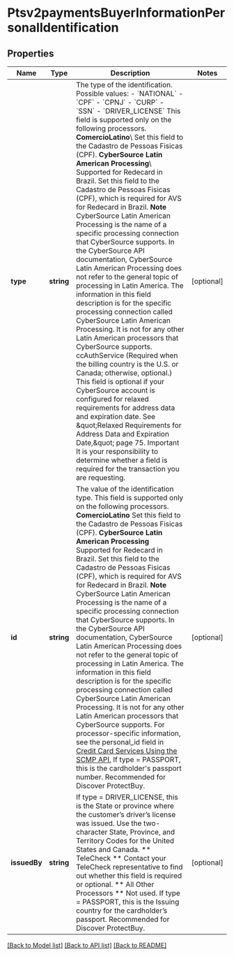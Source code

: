 # Ptsv2paymentsBuyerInformationPersonalIdentification

## Properties
Name | Type | Description | Notes
------------ | ------------- | ------------- | -------------
**type** | **string** | The type of the identification.  Possible values:   - &#x60;NATIONAL&#x60;   - &#x60;CPF&#x60;   - &#x60;CPNJ&#x60;   - &#x60;CURP&#x60;   - &#x60;SSN&#x60;   - &#x60;DRIVER_LICENSE&#x60;  This field is supported only on the following processors.  **ComercioLatino**\\ Set this field to the Cadastro de Pessoas Fisicas (CPF).  **CyberSource Latin American Processing**\\ Supported for Redecard in Brazil. Set this field to the Cadastro de Pessoas Fisicas (CPF), which is required for AVS for Redecard in Brazil. **Note** CyberSource Latin American Processing is the name of a specific processing connection that CyberSource supports. In the CyberSource API documentation, CyberSource Latin American Processing does not refer to the general topic of processing in Latin America. The information in this field description is for the specific processing connection called CyberSource Latin American Processing. It is not for any other Latin American processors that CyberSource supports.  ccAuthService (Required when the billing country is the U.S. or Canada; otherwise, optional.) This field is optional if your CyberSource account is configured for relaxed requirements for address data and expiration date. See \&quot;Relaxed Requirements for Address Data and Expiration Date,\&quot; page 75. Important It is your responsibility to determine whether a field is required for the transaction you are requesting. | [optional] 
**id** | **string** | The value of the identification type. This field is supported only on the following processors.  **ComercioLatino** Set this field to the Cadastro de Pessoas Fisicas (CPF).  **CyberSource Latin American Processing** Supported for Redecard in Brazil. Set this field to the Cadastro de Pessoas Fisicas (CPF), which is required for AVS for Redecard in Brazil. **Note** CyberSource Latin American Processing is the name of a specific processing connection that CyberSource supports. In the CyberSource API documentation, CyberSource Latin American Processing does not refer to the general topic of processing in Latin America. The information in this field description is for the specific processing connection called CyberSource Latin American Processing. It is not for any other Latin American processors that CyberSource supports.  For processor-specific information, see the personal_id field in [Credit Card Services Using the SCMP API.](http://apps.cybersource.com/library/documentation/dev_guides/CC_Svcs_SCMP_API/html)    If type &#x3D; PASSPORT, this is the cardholder&#39;s passport number. Recommended for Discover ProtectBuy. | [optional] 
**issuedBy** | **string** | If type &#x3D; DRIVER_LICENSE, this is the State or province where the customer’s driver’s license was issued. Use the two-character State, Province, and Territory Codes for the United States and Canada.  ** TeleCheck ** Contact your TeleCheck representative to find out whether this field is required or optional.  ** All Other Processors ** Not used.  If type &#x3D; PASSPORT, this is the Issuing country for the cardholder’s passport. Recommended for Discover ProtectBuy. | [optional] 

[[Back to Model list]](../README.md#documentation-for-models) [[Back to API list]](../README.md#documentation-for-api-endpoints) [[Back to README]](../README.md)


